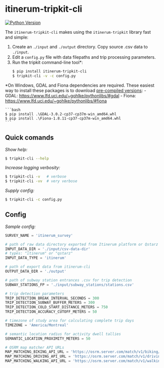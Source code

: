 
# itinerum-tripkit-cli

[![Python Version](https://img.shields.io/badge/Python-3.6%7C3.7-blue.svg?style=flat-square)]()

The `itinerum-tripkit-cli` makes using the `itinerum-tripkit` library fast and simple:

1. Create an `./input` and `./output` directory. Copy source .csv data to `./input`.
2. Edit a `config.py` file with data filepaths and trip processing parameters.
3. Run the tripkit command-line tool*:
	```bash
	$ pip install itinerum-tripkit-cli
	$ tripkit-cli -v -c config.py
	```

*On Windows, GDAL and Fiona dependencies are required. These easiest way to install these packages is to download [pre-compiled versions](https://www.lfd.uci.edu/~gohlke/pythonlibs/):
	- GDAL: https://www.lfd.uci.edu/~gohlke/pythonlibs/#gdal
	- Fiona: https://www.lfd.uci.edu/~gohlke/pythonlibs/#fiona

	```bash
	$ pip install .\GDAL-3.0.2-cp37-cp37m-win_amd64.whl
	$ pip install .\Fiona-1.8.11-cp37-cp37m-win_amd64.whl
	```

## Quick comands
*Show help:*
```bash
$ tripkit-cli --help
```

*Increase logging verbosity:*
```bash
$ tripkit-cli -v   # verbose
$ tripkit-cli -vv  # very verbose
```

*Supply config:*
```bash
$ tripkit-cli -c config.py
```

## Config
*Sample config:*

```python
SURVEY_NAME = 'itinerum_survey'

# path of raw data directory exported from Itinerum platform or Qstarz
INPUT_DATA_DIR = './input/csv-data-dir'
# types: "itinerum" or "qstarz"
INPUT_DATA_TYPE = 'itinerum'

# path of export data from itinerum-cli
OUTPUT_DATA_DIR = './output'

# path of subway station entrances .csv for trip detection
SUBWAY_STATIONS_FP = './input/subway_stations/stations.csv'

# trip detection parameters
TRIP_DETECTION_BREAK_INTERVAL_SECONDS = 300
TRIP_DETECTION_SUBWAY_BUFFER_METERS = 300
TRIP_DETECTION_COLD_START_DISTANCE_METERS = 750
TRIP_DETECTION_ACCURACY_CUTOFF_METERS = 50

# timezone of study area for calculating complete trip days
TIMEZONE = 'America/Montreal'

# semantic location radius for activity dwell tallies
SEMANTIC_LOCATION_PROXIMITY_METERS = 50

# OSRM map matcher API URLs
MAP_MATCHING_BIKING_API_URL = 'https://osrm.server.com/match/v1/biking/'
MAP_MATCHING_DRIVING_API_URL = 'https://osrm.server.com/match/v1/driving/'
MAP_MATCHING_WALKING_API_URL = 'https://osrm.server.com/match/v1/walking/'
```